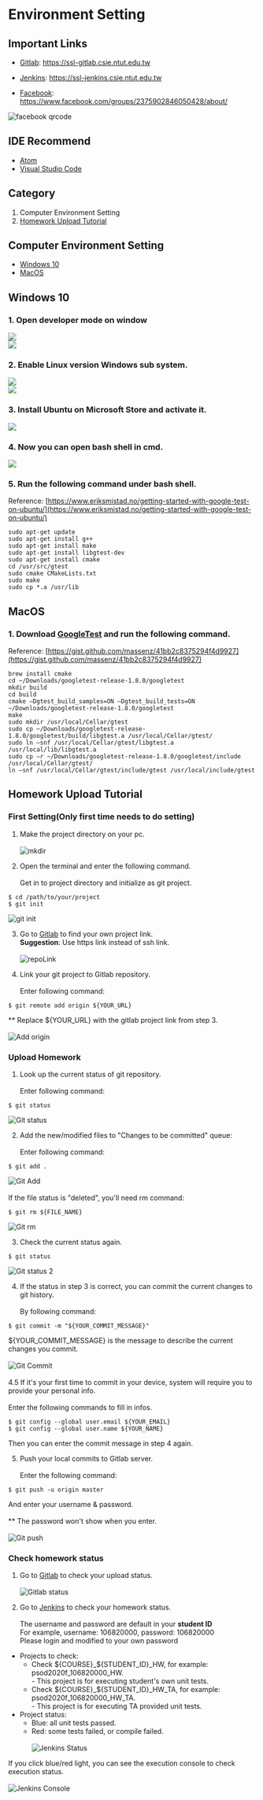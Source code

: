 # Environment Setting
## Important Links
* [Gitlab](https://ssl-gitlab.csie.ntut.edu.tw): https://ssl-gitlab.csie.ntut.edu.tw

* [Jenkins](https://ssl-jenkins.csie.ntut.edu.tw): https://ssl-jenkins.csie.ntut.edu.tw

* [Facebook](https://www.facebook.com/groups/2375902846050428/about/): https://www.facebook.com/groups/2375902846050428/about/

![facebook qrcode](./img/fb_qrcode.png)

## IDE Recommend
* [Atom](https://atom.io/)
* [Visual Studio Code](https://code.visualstudio.com/)

## Category
1. Computer Environment Setting
2. [Homework Upload Tutorial](#homework-upload-tutorial)

## Computer Environment Setting
* [Windows 10](#windows-10)
* [MacOS](#macos)

## Windows 10  
### 1. Open developer mode on window  
![](https://i.imgur.com/90z86U2.png)  
![](https://i.imgur.com/2mP5opN.png)  

### 2. Enable Linux version Windows sub system.  
![](https://i.imgur.com/dZ695aE.png)  
![](https://i.imgur.com/ZfGTY1D.png)  

### 3. Install Ubuntu on Microsoft Store and activate it.
![](https://i.imgur.com/oSL9INK.png)

### 4. Now you can open bash shell in cmd.  
![](https://i.imgur.com/v7WVbMe.png)

### 5. Run the following command under bash shell.  
Reference: [https://www.eriksmistad.no/getting-started-with-google-test-on-ubuntu/](https://www.eriksmistad.no/getting-started-with-google-test-on-ubuntu/)  
```
sudo apt-get update
sudo apt-get install g++
sudo apt-get install make
sudo apt-get install libgtest-dev
sudo apt-get install cmake
cd /usr/src/gtest 
sudo cmake CMakeLists.txt 
sudo make 
sudo cp *.a /usr/lib
```

## MacOS  

### 1. Download [GoogleTest](https://github.com/google/googletest/releases/tag/release-1.8.0) and run the following command.   
Reference: [https://gist.github.com/massenz/41bb2c8375294f4d9927](https://gist.github.com/massenz/41bb2c8375294f4d9927) 
```
brew install cmake
cd ~/Downloads/googletest-release-1.8.0/googletest
mkdir build
cd build
cmake –Dgtest_build_samples=ON –Dgtest_build_tests=ON ~/Downloads/googletest-release-1.8.0/googletest
make
sudo mkdir /usr/local/Cellar/gtest
sudo cp ~/Downloads/googletest-release-1.8.0/googletest/build/libgtest.a /usr/local/Cellar/gtest/
sudo ln –snf /usr/local/Cellar/gtest/libgtest.a /usr/local/lib/libgtest.a
sudo cp –r ~/Downloads/googletest-release-1.8.0/googletest/include /usr/local/Cellar/gtest/
ln –snf /usr/local/Cellar/gtest/include/gtest /usr/local/include/gtest
```


## Homework Upload Tutorial

### First Setting(Only first time needs to do setting)
1. Make the project directory on your pc.<br/><br/>
![mkdir](./img/homework/mkdir.png)

2. Open the terminal and enter the following command.<br/><br/>
Get in to project directory and initialize as git project.
```
$ cd /path/to/your/project
$ git init
```
![git init](./img/homework/gitInit.png)

3. Go to [Gitlab](https://ssl-gitlab.csie.ntut.edu.tw) to find your own project link.<br/>
**Suggestion**: Use https link instead of ssh link.<br/><br/>
![repoLink](./img/homework/repoLink.png)

4. Link your git project to Gitlab repository.<br/><br/>
Enter following command:
```
$ git remote add origin ${YOUR_URL}
```
** Replace ${YOUR_URL} with the gitlab project link from step 3.<br/><br/>
![Add origin](./img/homework/AddOrigin.png)

### Upload Homework
1. Look up the current status of git repository.<br/><br/>
Enter following command:
```
$ git status
```
![Git status](./img/homework/GitStatus.png)

2. Add the new/modified files to "Changes to be committed" queue:<br/><br/>
Enter following command:
```
$ git add .
```
![Git Add](./img/homework/gitAdd.png)<br/><br/>
If the file status is "deleted", you'll need rm command:
```
$ git rm ${FILE_NAME}
```
![Git rm](./img/homework/gitRm.png)

3. Check the current status again.
```
$ git status
```
![Git status 2](./img/homework/GitStatus2.png)

4. If the status in step 3 is correct, you can commit the current changes to git history.<br/><br/>
By following command:
```
$ git commit -m "${YOUR_COMMIT_MESSAGE}"
```
${YOUR_COMMIT_MESSAGE} is the message to describe the current changes you commit.<br/><br/>
![Git Commit](./img/homework/gitCommit.png)<br/><br/>
4.5 If it's your first time to commit in your device, system will require you to provide your personal info.<br/><br/>
Enter the following commands to fill in infos.
```
$ git config --global user.email ${YOUR_EMAIL}
$ git config --global user.name ${YOUR_NAME}
```
Then you can enter the commit message in step 4 again.

5. Push your local commits to Gitlab server.<br/><br/>
Enter the following command:
```
$ git push -u origin master
```
And enter your username & password.<br/><br/>
** The password won't show when you enter.<br/><br/>
![Git push](./img/homework/gitPush.png)

### Check homework status
1. Go to [Gitlab](https://ssl-gitlab.csie.ntut.edu.tw) to check your upload status.<br/><br/>
![Gitlab status](./img/homework/GitlabStatus.png)

2. Go to [Jenkins](https://ssl-jenkins.csie.ntut.edu.tw) to check your homework status.<br/><br/>
The username and password are default in your **student ID**<br/>
For example, username: 106820000, password: 106820000<br/>
Please login and modified to your own password

* Projects to check:
  * Check ${COURSE}_${STUDENT_ID}_HW, for example: psod2020f_106820000_HW.<br/>- This project is for executing student's own unit tests.
  * Check ${COURSE}_${STUDENT_ID}_HW_TA, for example: psod2020f_106820000_HW_TA.<br/>- This project is for executing TA provided unit tests.
* Project status:
  * Blue: all unit tests passed.
  * Red: some tests failed, or compile failed.<br/><br/>
![Jenkins Status](./img/homework/JenkinsStatus.png)

If you click blue/red light, you can see the execution console to check execution status.<br/><br/>
![Jenkins Console](./img/homework/JenkinsConsole.png)
